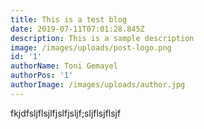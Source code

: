 ```yaml
---
title: This is a test blog
date: 2019-07-11T07:01:28.845Z
description: This is a sample description
image: /images/uploads/post-logo.png
id: '1'
authorName: Toni Gemayel
authorPos: '1'
authorImage: /images/uploads/author.jpg
---
```

fkjdfsljflsjlfjslfjsljf;sljflsjflsjf

